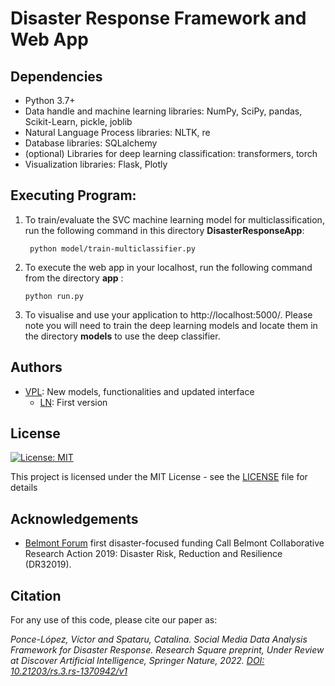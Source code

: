 # Disaster Response Framework and Web App


<a name="dependencies"></a>
## Dependencies
* Python 3.7+ 
* Data handle and machine learning libraries: NumPy, SciPy, pandas, Scikit-Learn, pickle, joblib
* Natural Language Process libraries: NLTK, re
* Database libraries: SQLalchemy
* (optional) Libraries for deep learning classification: transformers, torch
* Visualization libraries: Flask, Plotly

<a name="exec"></a>
## Executing Program:
1. To train/evaluate the SVC machine learning model for multiclassification, run the following command in this directory **DisasterResponseApp**:
       
	  ` python model/train-multiclassifier.py`

2. To execute the web app in your localhost, run the following command from the directory **app** :

    `python run.py`

3. To visualise and use your application to http://localhost:5000/. Please note you will need to train the deep learning models and locate them in the directory **models** to use the deep classifier.

<a name="authors"></a>
## Authors

* [VPL](https://github.com/vponcelo): New models, functionalities and updated interface
	* [LN](https://github.com/lng15): First version

<a name="license"></a>
## License
[![License: MIT](https://img.shields.io/badge/License-MIT-yellow.svg)](https://opensource.org/licenses/MIT)

This project is licensed under the MIT License - see the [LICENSE](LICENSE) file for details

<a name="acknowledgement"></a>
## Acknowledgements

* [Belmont Forum](https://www.belmontforum.org/archives/projects/re-energize-governance-of-disaster-risk-reduction-and-resilience-for-sustainable-development) first disaster-focused funding Call Belmont Collaborative Research Action 2019: Disaster Risk, Reduction and Resilience (DR32019).

<a name="citation"></a>
## Citation

For any use of this code, please cite our paper as:

<cite>Ponce-López, Víctor and Spataru, Catalina. Social Media Data Analysis Framework for Disaster Response. Research Square preprint, Under Review at Discover Artificial Intelligence, Springer Nature, 2022. [DOI: 10.21203/rs.3.rs-1370942/v1](https://doi.org/10.21203/rs.3.rs-1370942/v1) </cite>


